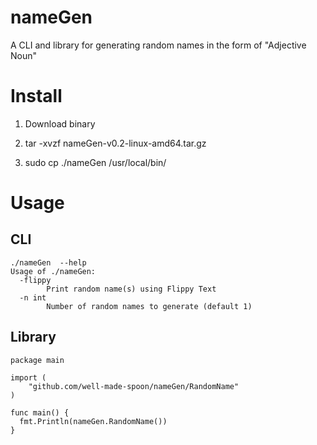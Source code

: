 # nameGen
A CLI and library for generating random names in the form of "Adjective Noun"

# Install

1. Download binary

2. tar -xvzf nameGen-v0.2-linux-amd64.tar.gz

3. sudo cp ./nameGen /usr/local/bin/

# Usage

## CLI
```
./nameGen  --help
Usage of ./nameGen:
  -flippy
    	Print random name(s) using Flippy Text
  -n int
    	Number of random names to generate (default 1)
```

## Library
```
package main

import (
	"github.com/well-made-spoon/nameGen/RandomName"
)

func main() {
  fmt.Println(nameGen.RandomName())
}
```
